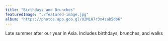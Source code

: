 ```yaml
---
title: "Birthdays and Brunches"
featuredImage: "./featured-image.jpg"
album: "https://photos.app.goo.gl/U2MLH7r3x4sab5db6"
---
```

Late summer after our year in Asia. Includes birthdays, brunches, and walks
